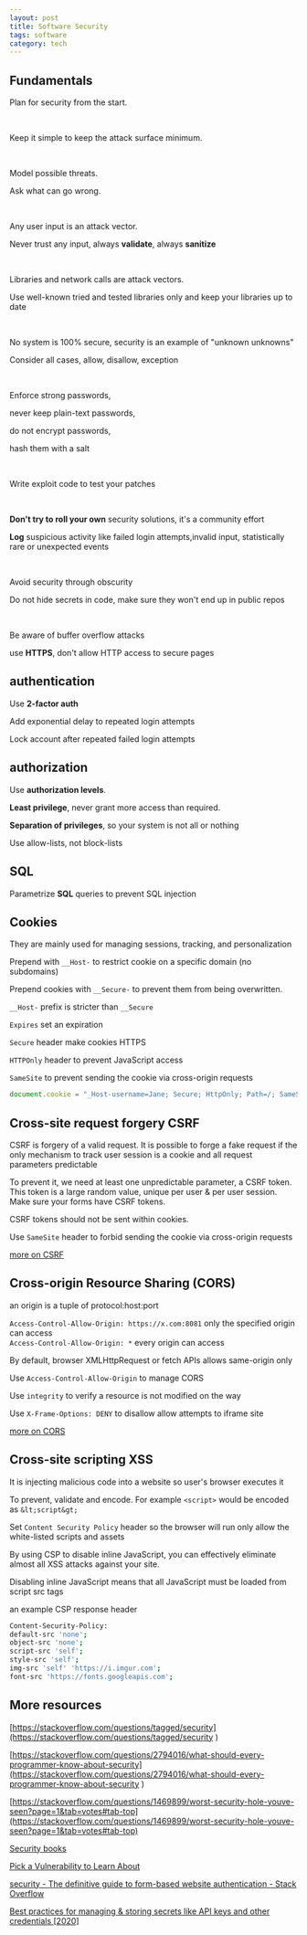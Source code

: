 ```yaml
---
layout: post
title: Software Security 
tags: software 
category: tech
--- 
```


## Fundamentals 

Plan for security from the start. 

<br>

Keep it simple to keep the attack surface minimum. 

<br>

Model possible threats. 

Ask what can go wrong.  

<br>

Any user input is an attack vector. 

Never trust any input, always **validate**, always **sanitize**

<br>

Libraries and network calls are attack vectors.

Use well-known tried and tested libraries only and keep your libraries up to date 

<br>

No system is 100% secure, security is an example of "unknown unknowns"
 
Consider all cases, allow, disallow, exception

<br>

Enforce strong passwords, 

never keep plain-text passwords, 

do not encrypt passwords, 

hash them with a salt 

<br>

Write exploit code to test your patches 

<br>
  
**Don't try to roll your own** security solutions, it's a community effort 

**Log** suspicious activity like failed login attempts,invalid input, statistically rare or unexpected events 

<br>

Avoid security through obscurity 

Do not hide secrets in code, make sure they won't end up in public repos 

<br>

Be aware of buffer overflow attacks 

use **HTTPS**, don't allow HTTP access to secure pages


## authentication

Use **2-factor auth** 

Add exponential delay to repeated login attempts

Lock account after repeated failed login attempts 

## authorization

Use **authorization levels**. 

**Least privilege**, never grant more access than required. 

**Separation of privileges**, so your system is not all or nothing

Use allow-lists, not block-lists 

  
## SQL 

Parametrize **SQL** queries to prevent SQL injection



## Cookies

They are mainly used for managing sessions, tracking, and personalization

Prepend with `__Host-` to restrict cookie on a specific domain (no subdomains)

Prepend cookies with `__Secure-` to prevent them from being overwritten.  

`__Host-` prefix is stricter than `__Secure`

`Expires` set an expiration 

`Secure` header make cookies HTTPS 

`HTTPOnly` header to prevent JavaScript access

`SameSite` to prevent sending the cookie via cross-origin requests

```js
document.cookie = "_Host-username=Jane; Secure; HttpOnly; Path=/; SameSite=Strict";
```

## Cross-site request forgery CSRF 

CSRF is forgery of a valid request. It is possible to forge a fake request if the only mechanism to track user session is a cookie and all request parameters predictable

To prevent it, we need at least one unpredictable parameter, a CSRF token. This token is a large random value, unique per user & per user session. Make sure your forms have CSRF tokens. 

CSRF tokens should not be sent within cookies. 

Use `SameSite` header to forbid sending the cookie via cross-origin requests 

[more on CSRF](https://portswigger.net/web-security/csrf)

## Cross-origin Resource Sharing (CORS)

an origin is a tuple of protocol:host:port

`Access-Control-Allow-Origin: https://x.com:8081`  only the specified origin can access  
`Access-Control-Allow-Origin: *` every origin can access

By default, browser XMLHttpRequest or fetch APIs allows same-origin only 

Use `Access-Control-Allow-Origin` to manage CORS 

Use `integrity` to verify a resource is not modified on the way

Use `X-Frame-Options: DENY` to disallow allow attempts to iframe site 

[more on CORS](https://developer.mozilla.org/en-US/docs/Web/HTTP/CORS
)

## Cross-site scripting XSS 

It is injecting malicious code into a website so user's browser executes it 

To prevent, validate and encode. For example `<script>` would be encoded as `&lt;script&gt;`

Set `Content Security Policy` header so the browser will run only allow the white-listed scripts and assets 

By using CSP to disable inline JavaScript, you can effectively eliminate almost all XSS attacks against your site.

Disabling inline JavaScript means that all JavaScript must be loaded from script src tags 

an example CSP response header 

```bash
Content-Security-Policy: 
default-src 'none'; 
object-src 'none'; 
script-src 'self'; 
style-src 'self';
img-src 'self' 'https://i.imgur.com';
font-src 'https://fonts.googleapis.com';
```


## More resources

[https://stackoverflow.com/questions/tagged/security](https://stackoverflow.com/questions/tagged/security
)

[https://stackoverflow.com/questions/2794016/what-should-every-programmer-know-about-security](https://stackoverflow.com/questions/2794016/what-should-every-programmer-know-about-security
)

[https://stackoverflow.com/questions/1469899/worst-security-hole-youve-seen?page=1&tab=votes#tab-top](https://stackoverflow.com/questions/1469899/worst-security-hole-youve-seen?page=1&tab=votes#tab-top)

[Security books](https://utkusen.com/blog/guvenlik-kitaplari-hakkindaki-degerlendirmelerim.html)

[Pick a Vulnerability to Learn About](https://www.hacksplaining.com/lessons)

[security - The definitive guide to form-based website authentication - Stack Overflow](https://stackoverflow.com/questions/549/the-definitive-guide-to-form-based-website-authentication)


[Best practices for managing & storing secrets like API keys and other credentials \[2020\]](https://blog.gitguardian.com/secrets-api-management/#secrets-as-service)

